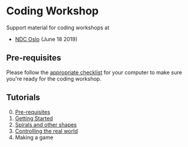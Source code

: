 # Coding Workshop

Support material for coding workshops at

* [NDC Oslo](https://ndcoslo.com) (June 18 2019)

## Pre-requisites

Please follow the [appropriate checklist](./pre-requisites.md) for your computer to make sure you're ready for the coding workshop.

## Tutorials

0. [Pre-requisites](./pre-requisites.md)
0. [Getting Started](./getting-started/getting-started0.md)
0. [Spirals and other shapes](./spirals/spirals0.md)
0. [Controlling the real world](./maze/maze0.md)
0. Making a game
